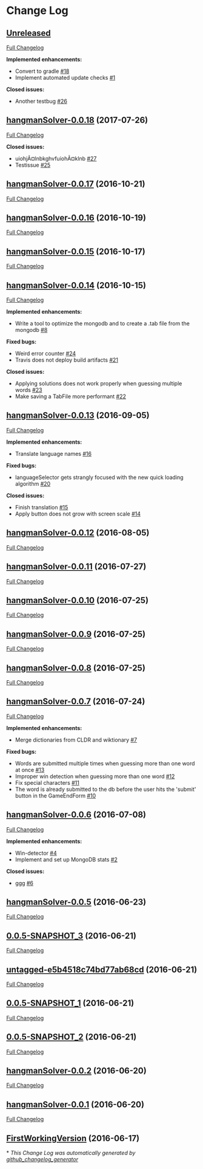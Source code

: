 # Change Log

## [Unreleased](https://github.com/vatbub/hangman-solver/tree/HEAD)

[Full Changelog](https://github.com/vatbub/hangman-solver/compare/hangmanSolver-0.0.18...HEAD)

**Implemented enhancements:**

- Convert to gradle [\#18](https://github.com/vatbub/hangman-solver/issues/18)
- Implement automated update checks [\#1](https://github.com/vatbub/hangman-solver/issues/1)

**Closed issues:**

- Another testbug [\#26](https://github.com/vatbub/hangman-solver/issues/26)

## [hangmanSolver-0.0.18](https://github.com/vatbub/hangman-solver/tree/hangmanSolver-0.0.18) (2017-07-26)
[Full Changelog](https://github.com/vatbub/hangman-solver/compare/hangmanSolver-0.0.17...hangmanSolver-0.0.18)

**Closed issues:**

- uiohjÃ¤lnbkghvfuiohÃ¤klnb [\#27](https://github.com/vatbub/hangman-solver/issues/27)
- Testissue [\#25](https://github.com/vatbub/hangman-solver/issues/25)

## [hangmanSolver-0.0.17](https://github.com/vatbub/hangman-solver/tree/hangmanSolver-0.0.17) (2016-10-21)
[Full Changelog](https://github.com/vatbub/hangman-solver/compare/hangmanSolver-0.0.16...hangmanSolver-0.0.17)

## [hangmanSolver-0.0.16](https://github.com/vatbub/hangman-solver/tree/hangmanSolver-0.0.16) (2016-10-19)
[Full Changelog](https://github.com/vatbub/hangman-solver/compare/hangmanSolver-0.0.15...hangmanSolver-0.0.16)

## [hangmanSolver-0.0.15](https://github.com/vatbub/hangman-solver/tree/hangmanSolver-0.0.15) (2016-10-17)
[Full Changelog](https://github.com/vatbub/hangman-solver/compare/hangmanSolver-0.0.14...hangmanSolver-0.0.15)

## [hangmanSolver-0.0.14](https://github.com/vatbub/hangman-solver/tree/hangmanSolver-0.0.14) (2016-10-15)
[Full Changelog](https://github.com/vatbub/hangman-solver/compare/hangmanSolver-0.0.13...hangmanSolver-0.0.14)

**Implemented enhancements:**

- Write a tool to optimize the mongodb and to create a .tab file from the mongodb [\#8](https://github.com/vatbub/hangman-solver/issues/8)

**Fixed bugs:**

- Weird error counter [\#24](https://github.com/vatbub/hangman-solver/issues/24)
- Travis does not deploy build artifacts [\#21](https://github.com/vatbub/hangman-solver/issues/21)

**Closed issues:**

- Applying solutions does not work properly when guessing multiple words [\#23](https://github.com/vatbub/hangman-solver/issues/23)
- Make saving a TabFile more performant [\#22](https://github.com/vatbub/hangman-solver/issues/22)

## [hangmanSolver-0.0.13](https://github.com/vatbub/hangman-solver/tree/hangmanSolver-0.0.13) (2016-09-05)
[Full Changelog](https://github.com/vatbub/hangman-solver/compare/hangmanSolver-0.0.12...hangmanSolver-0.0.13)

**Implemented enhancements:**

- Translate language names [\#16](https://github.com/vatbub/hangman-solver/issues/16)

**Fixed bugs:**

- languageSelector gets strangly focused with the new quick loading algorithm [\#20](https://github.com/vatbub/hangman-solver/issues/20)

**Closed issues:**

- Finish translation [\#15](https://github.com/vatbub/hangman-solver/issues/15)
- Apply button does not grow with screen scale [\#14](https://github.com/vatbub/hangman-solver/issues/14)

## [hangmanSolver-0.0.12](https://github.com/vatbub/hangman-solver/tree/hangmanSolver-0.0.12) (2016-08-05)
[Full Changelog](https://github.com/vatbub/hangman-solver/compare/hangmanSolver-0.0.11...hangmanSolver-0.0.12)

## [hangmanSolver-0.0.11](https://github.com/vatbub/hangman-solver/tree/hangmanSolver-0.0.11) (2016-07-27)
[Full Changelog](https://github.com/vatbub/hangman-solver/compare/hangmanSolver-0.0.10...hangmanSolver-0.0.11)

## [hangmanSolver-0.0.10](https://github.com/vatbub/hangman-solver/tree/hangmanSolver-0.0.10) (2016-07-25)
[Full Changelog](https://github.com/vatbub/hangman-solver/compare/hangmanSolver-0.0.9...hangmanSolver-0.0.10)

## [hangmanSolver-0.0.9](https://github.com/vatbub/hangman-solver/tree/hangmanSolver-0.0.9) (2016-07-25)
[Full Changelog](https://github.com/vatbub/hangman-solver/compare/hangmanSolver-0.0.8...hangmanSolver-0.0.9)

## [hangmanSolver-0.0.8](https://github.com/vatbub/hangman-solver/tree/hangmanSolver-0.0.8) (2016-07-25)
[Full Changelog](https://github.com/vatbub/hangman-solver/compare/hangmanSolver-0.0.7...hangmanSolver-0.0.8)

## [hangmanSolver-0.0.7](https://github.com/vatbub/hangman-solver/tree/hangmanSolver-0.0.7) (2016-07-24)
[Full Changelog](https://github.com/vatbub/hangman-solver/compare/hangmanSolver-0.0.6...hangmanSolver-0.0.7)

**Implemented enhancements:**

- Merge dictionaries from CLDR and wiktionary [\#7](https://github.com/vatbub/hangman-solver/issues/7)

**Fixed bugs:**

- Words are submitted multiple times when guessing more than one word at once [\#13](https://github.com/vatbub/hangman-solver/issues/13)
- Improper win detection when guessing more than one word [\#12](https://github.com/vatbub/hangman-solver/issues/12)
- Fix special characters [\#11](https://github.com/vatbub/hangman-solver/issues/11)
- The word is already submitted to the db before the user hits the 'submit' button in the GameEndForm [\#10](https://github.com/vatbub/hangman-solver/issues/10)

## [hangmanSolver-0.0.6](https://github.com/vatbub/hangman-solver/tree/hangmanSolver-0.0.6) (2016-07-08)
[Full Changelog](https://github.com/vatbub/hangman-solver/compare/hangmanSolver-0.0.5...hangmanSolver-0.0.6)

**Implemented enhancements:**

- Win-detector [\#4](https://github.com/vatbub/hangman-solver/issues/4)
- Implement and set up MongoDB stats [\#2](https://github.com/vatbub/hangman-solver/issues/2)

**Closed issues:**

- ggg [\#6](https://github.com/vatbub/hangman-solver/issues/6)

## [hangmanSolver-0.0.5](https://github.com/vatbub/hangman-solver/tree/hangmanSolver-0.0.5) (2016-06-23)
[Full Changelog](https://github.com/vatbub/hangman-solver/compare/0.0.5-SNAPSHOT_3...hangmanSolver-0.0.5)

## [0.0.5-SNAPSHOT_3](https://github.com/vatbub/hangman-solver/tree/0.0.5-SNAPSHOT_3) (2016-06-21)
[Full Changelog](https://github.com/vatbub/hangman-solver/compare/untagged-e5b4518c74bd77ab68cd...0.0.5-SNAPSHOT_3)

## [untagged-e5b4518c74bd77ab68cd](https://github.com/vatbub/hangman-solver/tree/untagged-e5b4518c74bd77ab68cd) (2016-06-21)
[Full Changelog](https://github.com/vatbub/hangman-solver/compare/0.0.5-SNAPSHOT_1...untagged-e5b4518c74bd77ab68cd)

## [0.0.5-SNAPSHOT_1](https://github.com/vatbub/hangman-solver/tree/0.0.5-SNAPSHOT_1) (2016-06-21)
[Full Changelog](https://github.com/vatbub/hangman-solver/compare/0.0.5-SNAPSHOT_2...0.0.5-SNAPSHOT_1)

## [0.0.5-SNAPSHOT_2](https://github.com/vatbub/hangman-solver/tree/0.0.5-SNAPSHOT_2) (2016-06-21)
[Full Changelog](https://github.com/vatbub/hangman-solver/compare/hangmanSolver-0.0.2...0.0.5-SNAPSHOT_2)

## [hangmanSolver-0.0.2](https://github.com/vatbub/hangman-solver/tree/hangmanSolver-0.0.2) (2016-06-20)
[Full Changelog](https://github.com/vatbub/hangman-solver/compare/hangmanSolver-0.0.1...hangmanSolver-0.0.2)

## [hangmanSolver-0.0.1](https://github.com/vatbub/hangman-solver/tree/hangmanSolver-0.0.1) (2016-06-20)
[Full Changelog](https://github.com/vatbub/hangman-solver/compare/FirstWorkingVersion...hangmanSolver-0.0.1)

## [FirstWorkingVersion](https://github.com/vatbub/hangman-solver/tree/FirstWorkingVersion) (2016-06-17)


\* *This Change Log was automatically generated by [github_changelog_generator](https://github.com/skywinder/Github-Changelog-Generator)*